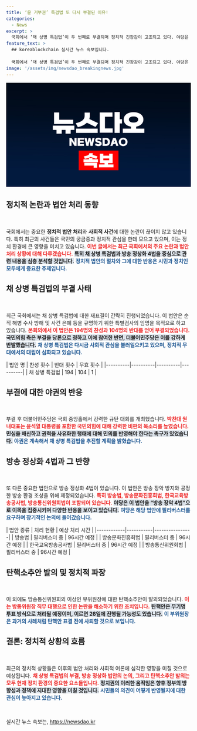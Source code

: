 ```yaml
---
title: ‘윤 거부권’ 특검법 또 다시 부결된 이유!
categories:
  - News
excerpt: >
  국회에서 ‘채 상병 특검법’이 두 번째로 부결되며 정치적 긴장감이 고조되고 있다. 야당은 계속해서 진상규명을 요구하고, 방송 정상화를 위한 법안 처리를 놓고 여당과 격돌 중이다. 이 상황의 결말은? 클릭해서 확인해보세요!
feature_text: >
  ## koreablockchain 실시간 뉴스 속보입니다.

  국회에서 ‘채 상병 특검법’이 두 번째로 부결되며 정치적 긴장감이 고조되고 있다. 야당은 계속해서 진상규명을 요구하고, 방송 정상화를 위한 법안 처리를 놓고 여당과 격돌 중이다. 이 상황의 결말은? 클릭해서 확인해보세요!
image: '/assets/img/newsdao_breakingnews.jpg'
---
```


<p><img src="/assets/img/newsdao_breakingnews.jpg" alt="koreablockchain 속보" /></p>

<h2 data-ke-size="size26">정치적 논란과 법안 처리 동향</h2>

<p data-ke-size="size16">&nbsp;</p>

<p>국회에서는 중요한 <strong>정치적 법안 처리</strong>와 <strong>사회적 사건</strong>에 대한 논란이 끊이지 않고 있습니다. 특히 최근의 사건들은 국민의 궁금증과 정치적 관심을 한데 모으고 있으며, 이는 정치 환경에 큰 영향을 미치고 있습니다. <b><span style="color: #ee2323;">이번 글에서는 최근 국회에서의 주요 논란과 법안 처리 상황에 대해 다루겠습니다.</span></b> <b><span style="background-color: #21538527;">특히 채 상병 특검법과 방송 정상화 4법을 중심으로 관련 내용을 심층 분석할 것입니다.</span></b> <b><span style="color: #1a5490;">정치적 법안의 절차와 그에 대한 반응은 시민과 정치인 모두에게 중요한 주제입니다.</span></b></p>

<h2 data-ke-size="size26">채 상병 특검법의 부결 사태</h2>

<p data-ke-size="size16">&nbsp;</p>

<p>최근 국회에서는 채 상병 특검법에 대한 재표결이 간략히 진행되었습니다. 이 법안은 순직 해병 수사 방해 및 사건 은폐 등을 규명하기 위한 특별검사의 임명을 목적으로 하고 있습니다. <b><span style="color: #ee2323;">본회의에서 이 법안은 194명의 찬성과 104명의 반대를 얻어 부결되었습니다.</span></b> <b><span style="background-color: #21538527;">국민의힘 측은 부결을 당론으로 정하고 이에 참여한 반면, 더불어민주당은 이를 강하게 반발했습니다.</span></b> <b><span style="color: #1a5490;">채 상병 특검법은 다시금 사회적 관심을 불러일으키고 있으며, 정치적 무대에서의 대립이 심화되고 있습니다.</span></b></p>

<p>| 법안 명 | 찬성 횟수 | 반대 횟수 | 무효 횟수 |
|----------|----------|----------|----------|
| 채 상병 특검법 | 194      | 104      | 1        |</p>

<h2 data-ke-size="size26">부결에 대한 야권의 반응</h2>

<p data-ke-size="size16">&nbsp;</p>

<p>부결 후 더불어민주당은 국회 중앙홀에서 강력한 규탄 대회를 개최했습니다. <b><span style="color: #ee2323;">박찬대 원내대표는 윤석열 대통령을 포함한 국민의힘에 대해 강력한 비판의 목소리를 높였습니다.</span></b> <b><span style="background-color: #21538527;">민심을 배신하고 권력을 사유화한 행태에 대해 민의를 반영해야 한다는 촉구가 있었습니다.</span></b> <b><span style="color: #1a5490;">야권은 계속해서 채 상병 특검법을 추진할 계획을 밝혔습니다.</span></b></p>

<h2 data-ke-size="size26">방송 정상화 4법과 그 반향</h2>

<p data-ke-size="size16">&nbsp;</p>

<p>또 다른 중요한 법안으로 방송 정상화 4법이 있습니다. 이 법안은 방송 장악 방지와 공정한 방송 환경 조성을 위해 제정되었습니다. <b><span style="color: #ee2323;">특히 방송법, 방송문화진흥회법, 한국교육방송공사법, 방송통신위원회법이 포함되어 있습니다.</span></b> <b><span style="background-color: #21538527;">야당은 이 법안을 “방송 장악 4법”으로 이목을 집중시키며 다양한 반응을 보이고 있습니다.</span></b> <b><span style="color: #1a5490;">여당은 해당 법안에 필리버스터를 요구하며 장기적인 논의에 들어갔습니다.</span></b></p>

<p>| 법안 종류 | 처리 현황 | 예상 처리 시간 |
|------------|-----------|----------------|
| 방송법      | 필리버스터 중 | 96시간 예정    |
| 방송문화진흥회법 | 필리버스터 중 | 96시간 예정    |
| 한국교육방송공사법 | 필리버스터 중 | 96시간 예정    |
| 방송통신위원회법 | 필리버스터 중 | 96시간 예정    |</p>

<h2 data-ke-size="size26">탄핵소추안 발의 및 정치적 파장</h2>

<p data-ke-size="size16">&nbsp;</p>

<p>이 외에도 방송통신위원회의 이상인 부위원장에 대한 탄핵소추안이 발의되었습니다. <b><span style="color: #ee2323;">이는 방통위원장 직무 대행으로 인한 논란을 해소하기 위한 조치입니다.</span></b> <b><span style="background-color: #21538527;">탄핵안은 무기명 투표 방식으로 처리될 예정이며, 이르면 26일에 진행될 가능성도 있습니다.</span></b> <b><span style="color: #1a5490;">이 부위원장은 과거의 사례처럼 탄핵안 표결 전에 사퇴할 것으로 보입니다.</span></b></p>

<h2 data-ke-size="size26">결론: 정치적 상황의 흐름</h2>

<p data-ke-size="size16">&nbsp;</p>

<p>최근의 정치적 상황들은 이후의 법안 처리와 사회적 여론에 심각한 영향을 미칠 것으로 예상됩니다. <b><span style="color: #ee2323;">채 상병 특검법의 부결, 방송 정상화 법안의 논의, 그리고 탄핵소추안 발의는 모두 현재 정치 환경의 중요한 요소들입니다.</span></b> <b><span style="background-color: #21538527;">정치권의 이러한 움직임은 향후 정부의 방향성과 정책에 지대한 영향을 미칠 것입니다.</span></b> <b><span style="color: #1a5490;">시민들의 의견이 어떻게 반영될지에 대한 관심이 높아지고 있습니다.</span></b></p>

<p data-ke-size="size16">&nbsp;</p>
실시간 뉴스 속보는, <a href="https://newsdao.kr" rel="dofollow">https://newsdao.kr</a>


